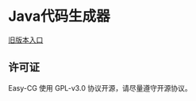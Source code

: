 # Java代码生成器

[旧版本入口](https://github.com/zhaohaihao/easy-cg/tree/v1.0.1)

## 许可证
Easy-CG 使用 GPL-v3.0 协议开源，请尽量遵守开源协议。

